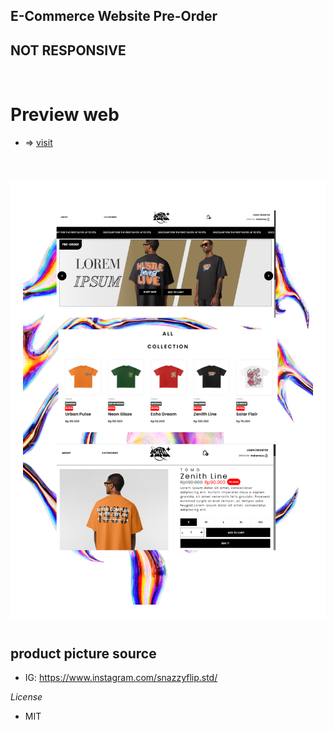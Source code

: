 ## E-Commerce Website Pre-Order

## NOT RESPONSIVE
<p>&nbsp;&nbsp;&nbsp;&nbsp;&nbsp;&nbsp;</p>

# Preview web
- => [visit](https://e-commerce-tomo-preorder.vercel.app/)


#
<p align="center" style="background-color: white; padding: 20px; display: inline-block;">
  <img alt="Tomo Logo" src="./src/assets/img/Product/BANNER.png"/>
</p>

## product picture source

- IG: https://www.instagram.com/snazzyflip.std/

_License_

- MIT
